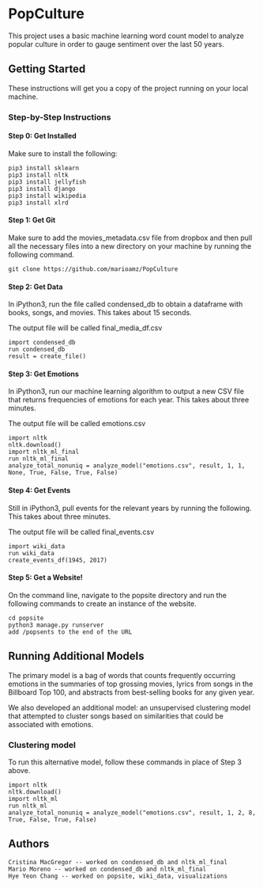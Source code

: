 # PopCulture

This project uses a basic machine learning word count model to analyze popular culture in order to gauge sentiment over the last 50 years.

## Getting Started

These instructions will get you a copy of the project running on your local machine. 

### Step-by-Step Instructions

#### Step 0: Get Installed

Make sure to install the following:

```
pip3 install sklearn
pip3 install nltk
pip3 install jellyfish
pip3 install django
pip3 install wikipedia
pip3 install xlrd
```

#### Step 1: Get Git

Make sure to add the movies_metadata.csv file from dropbox and then pull all the necessary files into a new directory on your machine by running the following command.

```
git clone https://github.com/marioamz/PopCulture
```

#### Step 2: Get Data
 
In iPython3, run the file called condensed_db to obtain a dataframe with books, songs, and movies. This takes about 15 seconds.

The output file will be called final_media_df.csv

```
import condensed_db
run condensed_db
result = create_file()
```

#### Step 3: Get Emotions

In iPython3, run our machine learning algorithm to output a new CSV file that returns frequencies of emotions for each year. This takes about three minutes.

The output file will be called emotions.csv

```
import nltk
nltk.download()
import nltk_ml_final
run nltk_ml_final
analyze_total_nonuniq = analyze_model("emotions.csv", result, 1, 1, None, True, False, True, False)
```

#### Step 4: Get Events

Still in iPython3, pull events for the relevant years by running the following. This takes about three minutes.

The output file will be called final_events.csv

```
import wiki_data
run wiki_data
create_events_df(1945, 2017)
```

#### Step 5: Get a Website!

On the command line, navigate to the popsite directory and run the following commands to create an instance of the website.

```
cd popsite
python3 manage.py runserver
add /popsents to the end of the URL
```

## Running Additional Models

The primary model is a bag of words that counts frequently occurring emotions in the summaries of top grossing movies, lyrics from songs in the Billboard Top 100, and abstracts from best-selling books for any given year.

We also developed an additional model: an unsupervised clustering model that attempted to cluster songs based on similarities that could be associated with emotions.

### Clustering model

To run this alternative model, follow these commands in place of Step 3 above.

```
import nltk
nltk.download()
import nltk_ml
run nltk_ml
analyze_total_nonuniq = analyze_model("emotions.csv", result, 1, 2, 8, True, False, True, False)
```

## Authors

``` 
Cristina MacGregor -- worked on condensed_db and nltk_ml_final
Mario Moreno -- worked on condensed_db and nltk_ml_final
Hye Yeon Chang -- worked on popsite, wiki_data, visualizations
```